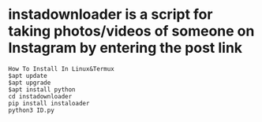 # instadownloader is a script for taking photos/videos of someone on Instagram by entering the post link

    How To Install In Linux&Termux
    $apt update
    $apt upgrade
    $apt install python
    cd instadownloader
    pip install instaloader
    python3 ID.py
